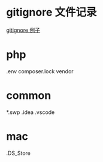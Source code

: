 # gitignore 文件记录

[gitignore 例子](https://www.atlassian.com/git/tutorials/saving-changes/gitignore)

# php
.env
composer.lock
vendor

# common
*.swp
.idea
.vscode

# mac
.DS_Store
